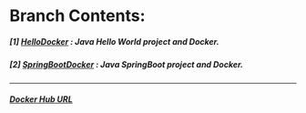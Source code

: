 # **Branch Contents:**

##### [1] [HelloDocker](https://github.com/rahulvaish/Docker-Java/tree/HelloDocker) : Java Hello World project and Docker.
##### [2] [SpringBootDocker](https://github.com/rahulvaish/Docker-Java/tree/SpringBootDocker) :  Java SpringBoot project and Docker.

<hr>

##### [Docker Hub URL](https://hub.docker.com/u/rahulvaish/)
